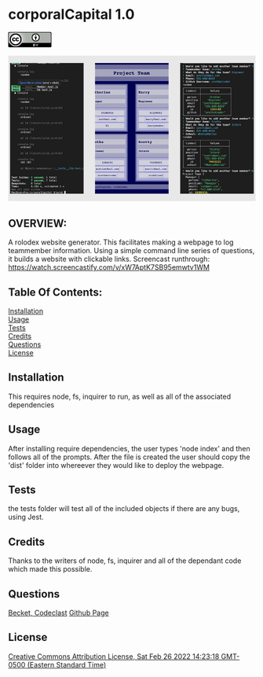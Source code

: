 # corporalCapital 1.0
  ![Creative Commons Attribution License, Sat Feb 26 2022 14:23:18 GMT-0500 (Eastern Standard Time)](./assets/img/readme/cc-by.png)

  ![corporalCapital screenshot](./assets/img/readme/ccScreenshot.jpg)

  ## OVERVIEW:
   A rolodex website generator. This facilitates making a webpage to log teammember information. Using a simple command line series of questions, it builds a website with clickable links.
   Screencast runthrough: https://watch.screencastify.com/v/xW7AptK7SB95emwtv1WM

  ## Table Of Contents:
  [Installation](README.md#installation)<br>
  [Usage](README.md#usage)<br>
  [Tests](README.md#tests)<br>
  [Credits](README.md#credits)<br>
  [Questions](README.md#questions)<br>
  [License](README.md#license)<br>

  ## Installation
  This requires node, fs, inquirer to run, as well as all of the associated dependencies

  ## Usage
  After installing require dependencies, the user types 'node index' and then follows all of the prompts. After the file is created the user should copy the 'dist' folder into whereever they would like to deploy the webpage.

  ## Tests
  the tests folder will test all of the included objects if there are any bugs, using Jest.

  ## Credits
  Thanks to the writers of node, fs, inquirer and all of the dependant code which made this possible.

  ## Questions
  [Becket, Codeclast](becketbowes@gmail.com)
  [Github Page](http://www.github.com/becketbowes)

  ## License
  [Creative Commons Attribution License, Sat Feb 26 2022 14:23:18 GMT-0500 (Eastern Standard Time)](https://creativecommons.org/licenses/by/4.0/legalcode)
